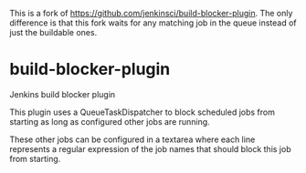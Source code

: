 This is a fork of https://github.com/jenkinsci/build-blocker-plugin. The only difference is that this fork waits for any matching job in the queue instead of just the buildable ones.

build-blocker-plugin
====================

Jenkins build blocker plugin

This plugin uses a QueueTaskDispatcher to block scheduled jobs from starting as long as configured other jobs are running.

These other jobs can be configured in a textarea where each line represents a regular expression of the job names that should block this job from starting.
